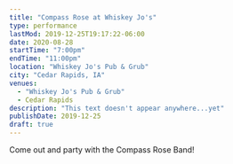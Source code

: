 ```yaml
---
title: "Compass Rose at Whiskey Jo's"
type: performance
lastMod: 2019-12-25T19:17:22-06:00
date: 2020-08-28
startTime: "7:00pm"
endTime: "11:00pm"
location: "Whiskey Jo's Pub & Grub"
city: "Cedar Rapids, IA"
venues:
  - "Whiskey Jo's Pub & Grub"
  - Cedar Rapids
description: "This text doesn't appear anywhere...yet"
publishDate: 2019-12-25
draft: true
---
```


Come out and party with the Compass Rose Band!
